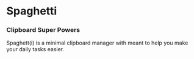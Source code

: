 # Spaghetti
### Clipboard Super Powers

Spaghett(i) is a minimal clipboard manager with meant to help you make your daily tasks easier.



